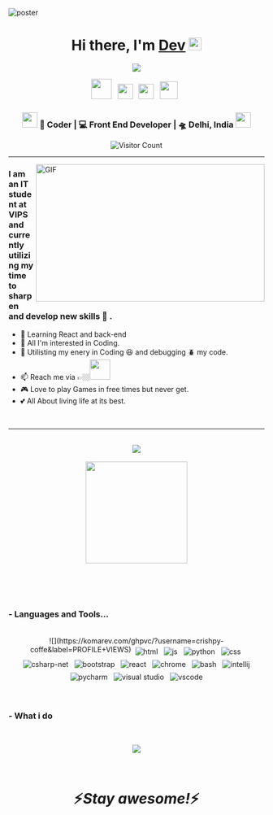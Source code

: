 ![poster](https://user-images.githubusercontent.com/85267939/147386418-c099bac0-291e-4d41-a487-752864056e75.png)

<div align="center">
   <h1>Hi there, I'm <a href="https://www.linkedin.com/in/devender-verma-887254221/">Dev</a> <img src="https://media.giphy.com/media/hvRJCLFzcasrR4ia7z/giphy.gif" width="25px"> </h1>
   
   
   <img src="https://pronoun.cyou/x/y?subject=He&object=Him&height=20"> 
</div>

<p align='center'>
   <a href="https://www.linkedin.com/in/devender-verma-887254221/"><img height="40" src="https://user-images.githubusercontent.com/85267939/147388856-95b99a6f-ca36-4162-a536-dc8db5e092c2.png"></a>&nbsp;&nbsp;
<a href="https://www.instagram.com/crishpy_coffe/"><img height="30" src="https://user-images.githubusercontent.com/85267939/147388861-bc034158-ce58-4d67-8b91-ba8532479fc7.png"></a>&nbsp;&nbsp;
<a href="https://twitter.com/crishpy_coffe"><img height="30" src="https://user-images.githubusercontent.com/85267939/147388859-4f6c6873-8488-45ed-86bd-0a608975e4ed.png"></a>&nbsp;&nbsp;
<a href="https://www.reddit.com/user/Let-me-code"><img height="35" src="https://user-images.githubusercontent.com/85267939/147388858-463ed7c5-716a-4d12-a711-450a72f5f543.png"></a>&nbsp;&nbsp;



<div align="center">
<h3><img src="https://media.giphy.com/media/WUlplcMpOCEmTGBtBW/giphy.gif" width="30"> 🙎 Coder | 💻 Front End Developer | 🛸 Delhi, India <img src="https://media.giphy.com/media/WUlplcMpOCEmTGBtBW/giphy.gif" width="30"></h3>
</div>


<div align="center">
  
  ![Visitor Count](https://profile-counter.glitch.me/crishpy-coffe/count.svg)
  
 </div>
 
 <hr height=".1px">
 <img align="right" height="270px" width="450px" alt="GIF" src="https://user-images.githubusercontent.com/85267939/147401968-18347952-173d-41f1-b6fd-28dbfe95d605.gif" />
<p align="center">
   <h3>I am an IT student at VIPS and currently utilizing my time to sharpen and develop new skills 🚢 .</h3>
</p>

 
- 👋 Learning React and back-end
- 👀 All I'm interested in Coding.
- 🌱 Utilisting my enery in Coding 😆 and debugging 🪲 my code. 
- 📫 Reach me via 👉🏼[<img height="40" src="https://user-images.githubusercontent.com/85267939/147390527-3d9f09e0-c37c-4e26-9fe6-4060bf89fd81.png" >](https://www.linkedin.com/in/devender-verma-887254221/)
- 🎮 Love to play Games in free times but never get.
- 💕 All About living life at its best.
 <br />
<hr>
<p align="center" >
<a href="https://github.com/crishpy-coffe/github-readme-stats"> 
   <br />
    <img  src="https://github-readme-stats.vercel.app/api?username=crishpy-coffe&&show_icons=true&theme=dracula"/>
   <br /><br />
    <img  height="200px" width=auto src="https://github-readme-stats.vercel.app/api/top-langs/?username=crishpy-coffe&layout=compact&langs_count=8&theme=dracula"/>
   
  </a>
   
   <br />
   <br />
   <br />
   <br />
   <br>
   
   ### - Languages and Tools...
    
   <p align="center">
      <br />
      ![](https://komarev.com/ghpvc/?username=crishpy-coffe&label=PROFILE+VIEWS)
  <!-- For more icons please follow  https://github.com/MikeCodesDotNET/ColoredBadges -->
  <img src="https://user-images.githubusercontent.com/85267939/147403206-81d6abb0-b499-47e7-b1db-575fac65a5f9.png" alt="html" style="vertical-align:top; margin:4px">    
  <img src="https://user-images.githubusercontent.com/85267939/147403222-87e282f0-7129-43b2-89ad-dcd6de171ff5.png" alt="js" style="vertical-align:top; margin:4px">
  <img src="https://user-images.githubusercontent.com/85267939/147403229-7e12f96b-7e7d-4270-a4cf-4086b8c184ce.png" alt="python" style="vertical-align:top; margin:4px">
  <img src="https://user-images.githubusercontent.com/85267939/147403234-801afc0b-79a9-4b0a-ac80-0caf1986373c.png" alt="css" style="vertical-align:top; margin:4px">
  <img src="https://user-images.githubusercontent.com/85267939/147403241-9cfd4fde-b45c-486f-9094-8e0376549cf2.png" alt="csharp-net" style="vertical-align:top; margin:4px">
  <img src="https://user-images.githubusercontent.com/85267939/147403247-4d01c1f7-9d6b-4879-ae4a-f8e5b21ad51b.png" alt="bootstrap" style="vertical-align:top; margin:4px">
  <img src="https://user-images.githubusercontent.com/85267939/147403252-108db13b-82c7-4ff6-b6e4-fbf682d130d2.png" alt="react" style="vertical-align:top; margin:4px">
  <img src="https://user-images.githubusercontent.com/85267939/147403258-1cc50080-baee-4736-a298-e1960f5be6cf.png" alt="chrome" style="vertical-align:top; margin:4px">
  <img src="https://user-images.githubusercontent.com/85267939/147403268-d3a818fa-d4eb-4b9a-b5d0-682f21eb1be6.png" alt="bash" style="vertical-align:top; margin:4px">
  <img src="https://user-images.githubusercontent.com/85267939/147403272-063a8578-2cae-4d0e-af0f-80f52b985e7b.png" alt="intellij" style="vertical-align:top; margin:4px">
  <img src="https://user-images.githubusercontent.com/85267939/147403274-4a9be7be-1be9-4bd4-b588-37033e355a21.png" alt="pycharm" style="vertical-align:top; margin:4px">
  <img src="https://user-images.githubusercontent.com/85267939/147403278-9676a11c-dd36-43bd-bf2e-7088f719e899.png" alt="visual studio" style="vertical-align:top; margin:4px">
  <img src="https://user-images.githubusercontent.com/85267939/147403280-4282594e-173c-49e4-9b77-88499c03f258.png" alt="vscode" style="vertical-align:top; margin:4px">
</p>
<br />

 ### - What i do

<br />

<p align="center">
   <img src="https://media.giphy.com/media/f9XgHHnPnDjOF1hWpl/giphy.gif" />
   </p>
   
   
<br />

<h1 align='center'>⚡️<i>Stay awesome!</i>⚡️</h1>



